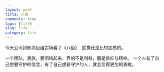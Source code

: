 ```yaml
---
layout: post
title: 八佰
comments: true
tags: [life]
slug: life
category: life
---
```




今天公司如影项目组包场看了《八佰》, 感觉还是比较震撼的。

一个团队，民族，要团结起来，靠的不是利益，而是信仰与精神。
一个人有了自己想要守护的信念，有了自己想要守护的人，就会变得更加的勇敢。





